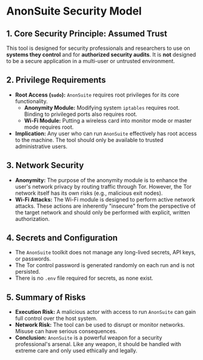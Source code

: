 # AnonSuite Security Model

## 1. Core Security Principle: Assumed Trust

This tool is designed for security professionals and researchers to use on **systems they control** and for **authorized security audits**. It is **not** designed to be a secure application in a multi-user or untrusted environment.

## 2. Privilege Requirements

- **Root Access (`sudo`):** `AnonSuite` requires root privileges for its core functionality.
  - **Anonymity Module:** Modifying system `iptables` requires root. Binding to privileged ports also requires root.
  - **Wi-Fi Module:** Putting a wireless card into monitor mode or master mode requires root.
- **Implication:** Any user who can run `AnonSuite` effectively has root access to the machine. The tool should only be available to trusted administrative users.

## 3. Network Security

- **Anonymity:** The purpose of the anonymity module is to enhance the user's network privacy by routing traffic through Tor. However, the Tor network itself has its own risks (e.g., malicious exit nodes).
- **Wi-Fi Attacks:** The Wi-Fi module is designed to perform active network attacks. These actions are inherently "insecure" from the perspective of the target network and should only be performed with explicit, written authorization.

## 4. Secrets and Configuration

- The `AnonSuite` toolkit does not manage any long-lived secrets, API keys, or passwords.
- The Tor control password is generated randomly on each run and is not persisted.
- There is no `.env` file required for secrets, as none exist.

## 5. Summary of Risks

- **Execution Risk:** A malicious actor with access to run `AnonSuite` can gain full control over the host system.
- **Network Risk:** The tool can be used to disrupt or monitor networks. Misuse can have serious consequences.
- **Conclusion:** `AnonSuite` is a powerful weapon for a security professional's arsenal. Like any weapon, it should be handled with extreme care and only used ethically and legally.
